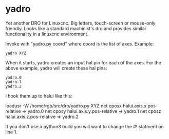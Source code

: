 # yadro

Yet another DRO for Linuxcnc. Big letters, touch-screen or mouse-only friendly.
Looks like a standard machinist's dro and provides similar functionality in a
linuxcnc environment.

Invoke with "yadro.py coord" where coord is the list of axes. Example:

    yadro XYZ

When it starts, yadro creates an input hal pin for each of the axes. For the above
example, yadro will create these hal pins:

    yadro.0
    yadro.1
    yadro.2

I hook them up to halui like this:

loadusr -W /home/rgb/src/dro/yadro.py XYZ
    net cposx halui.axis.x.pos-relative => yadro.0
    net cposy halui.axis.y.pos-relative => yadro.1
    net cposz halui.axis.z.pos-relative => yadro.2

If you don't use a python3 build you will want to change the #! statment on line 1.
